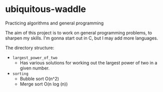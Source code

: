 # ubiquitous-waddle
Practicing algorithms and general programming

The aim of this project is to work on general programming problems, to sharpen my skills.
I'm gonna start out in C, but I may add more languages.

The directory structure:

  - ``` largest_power_of_two ``` 
      - Has various solutions for working out the largest power of two in a given number.
  - ``` sorting ```
      - Bubble sort O(n^2)
      - Merge sort O(n log (n))
